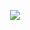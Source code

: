 <p align=center>
  <img src="https://github-readme-stats.vercel.app/api?username=treeot&count_private=true&theme=dark&hide_border=true&line_height=20&show_icons=true&hide_title=true&include_all_commits=true&hide=stars"/><br/>
</p>

